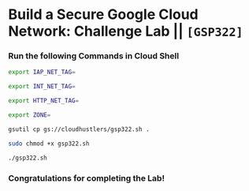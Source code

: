 # Build a Secure Google Cloud Network: Challenge Lab || `[GSP322]`

### Run the following Commands in Cloud Shell

```bash
export IAP_NET_TAG=
```
```bash
export INT_NET_TAG=
```
```bash
export HTTP_NET_TAG=
```
```bash
export ZONE=
```

```bash
gsutil cp gs://cloudhustlers/gsp322.sh .

sudo chmod +x gsp322.sh

./gsp322.sh
```

### Congratulations for completing the Lab!